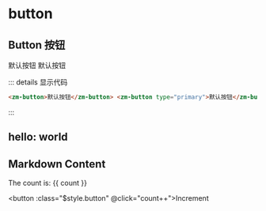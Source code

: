 # button

## Button 按钮

<zm-button>默认按钮</zm-button>
<zm-button type="primary">默认按钮</zm-button>

::: details 显示代码

```html
<zm-button>默认按钮</zm-button> <zm-button type="primary">默认按钮</zm-button>
```

:::

## hello: world

<script setup>
import { ref } from 'vue'

const count = ref(0)
</script>

## Markdown Content

The count is: {{ count }}

<button :class="$style.button" @click="count++">Increment</button>

<style module>
.button {
  color: red;
  font-weight: bold;
  border: 1px solid lime;
}
</style>

